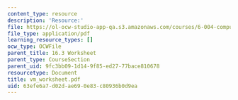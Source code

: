 ```yaml
---
content_type: resource
description: 'Resource:'
file: https://ol-ocw-studio-app-qa.s3.amazonaws.com/courses/6-004-computation-structures-spring-2017/63efe6a7d02dae690e83c80936b0d9ea_vm_worksheet.pdf
file_type: application/pdf
learning_resource_types: []
ocw_type: OCWFile
parent_title: 16.3 Worksheet
parent_type: CourseSection
parent_uid: 9fc3bb09-1d14-9f85-ed27-77bace810678
resourcetype: Document
title: vm_worksheet.pdf
uid: 63efe6a7-d02d-ae69-0e83-c80936b0d9ea
---
```

